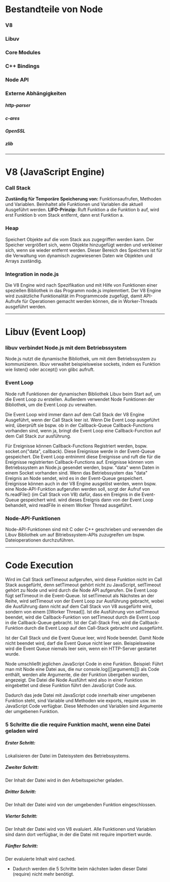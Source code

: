 # Bestandteile von Node
### V8
### Libuv
### Core Modules

### C++ Bindings

### Node API

### Externe Abhängigkeiten
##### http-parser
##### c-ares
##### OpenSSL
##### zlib

---

# V8 (JavaScript Engine)
### Call Stack
**Zuständig für Temporäre Speicherung von:** Funktionsaufrufen, Methoden und Variablen.
Beinhaltet alle Funktionen und Variablen die aktuell Ausgeführt werden.
**LIFO-Prinzip:** Ruft Funktion a die Funktion b auf, wird erst Funktion b vom Stack entfernt, dann erst Funktion a.

### Heap
Speichert Objekte auf die vom Stack aus zugegriffen werden kann.
Der Speicher vergrößert sich, wenn Objekte hinzugefügt werden und verkleiner sich, wenn sie wieder entfernt werden.
Dieser Bereich des Speichers ist für die Verwaltung von dynamisch zugewiesenen Daten wie Objekten und Arrays zuständig.

### Integration in node.js
Die V8 Engine wird nach Spezifikation und mit Hilfe von Funktionen einer speziellen Bibliothek in das Programm node.js implemntiert.
Der V8 Engine wird zusätzliche Funktionalität im Programmcode zugefügt, damit API-Aufrufe für Operationen gemacht werden können, die in Worker-Threads ausgeführt werden.

---

# Libuv (Event Loop)

### libuv verbindet Node.js mit dem Betriebssystem
Node.js nutzt die dynamische Bibliothek, um mit dem Betriebssystem zu kommunizieren. libuv verwaltet beispielsweise sockets, indem es Funktion wie listen() oder accept() von glibc aufruft.

### Event Loop
Node ruft Funktionen der dynamischen Bibliothek Libuv beim Start auf, um die Event Loop zu erstellen. Außerdem verwendet Node Funktionen der Bibliothek, um die Event Loop zu verwalten.

Die Event Loop wird immer dann auf dem Call Stack der V8 Engine Ausgeführt, wenn der Call Stack leer ist.
Wenn Die Event Loop ausgeführt wird, überprüft sie bspw. ob in der Callback-Queue Callback-Functions vorhanden sind, wenn ja, bringt die Event Loop eine Callback-Function auf dem Call Stack zur ausführung.

Für Ereignisse können Callback-Functions Registriert werden, bspw. socket.on("data", callback).
Diese Ereignisse werde in der Event-Queue gespeichert.
Die Event Loop entnimmt diese Ereignisse und ruft die für die Ereignisse registrierten Callback-Functions auf.
Ereignisse können vom Betriebssystem an Node.js gesendet werden, bspw. "data" wenn Daten in einem Socket vorhanden sind. Wenn das Betriebssystem das "data" Ereignis an Node sendet, wird es in der Event-Queue gespeichert.
Ereignisse können auch in der V8 Engine ausgelöst werden, wenn bspw. eine Node-API-Funktion aufgerufen werden soll, sorgt der Aufruf von fs.readFile() (im Call Stack von V8) dafür, dass ein Ereignis in die Event-Queue gespeichert wird. wird dieses Ereignis dann von der Event Loop behandelt, wird readFile in einem Worker Thread ausgeführt.
### Node-API-Funktionen
Node-API-Funktionen sind mit C oder C++ geschrieben und verwenden die Libuv Bibliothek um auf Bitriebssystem-APIs zuzugreifen um bspw. Dateioperationen durchzuführen.


---

# Code Execution
Wird im Call Stack setTimeout aufgerufen, wird diese Funktion nicht im Call Stack ausgefürht, denn setTimeout gehört nicht zu JavaScript, setTimeout gehört zu Node und wird durch die Node API aufgerufen. Die Event Loop fügt setTimeout in die Event-Queue. Ist setTimeout als Nächstes an der Reihe, wird setTimeout von der Event Loop zur Ausführung gebracht, wobei die Ausführung dann nicht auf dem Call Stack von V8 ausgefürht wird, sondern von einem [[Worker Thread]].
Ist die Ausführung von setTimeout beendet, wird die Callback-Funktion von setTimeout durch die Event Loop in die Callback-Queue gebracht. Ist der Call-Stack Frei, wird die Callback-Funktion durch die Event Loop auf den Call-Stack gebracht und ausgefürht.

Ist der Call Stack und die Event Queue leer, wird Node beendet.
Damit Node nicht beendet wird, darf die Event Queue nicht leer sein. Beispielsweise wird die Event Queue niemals leer sein, wenn ein HTTP-Server gestartet wurde.

Node umschließt jeglichen JavaScript Code in eine Funktion.
Beispiel: Führt man mit Node eine Datei aus, die nur console.log([[arguments]]) als Code enthält, werden alle Argumente, die der Funktion übergeben wurden, angezeigt. 
Die Datei die Node Ausführt wird also in einer Funktion eingebettet und diese Funktion führt den JavaScript Code aus.

Dadurch das jede Datei mit JavaScript code innerhalb einer umgebenen Funktion steht, sind Variable und Methoden wie exports, require usw. im JavaScript Code verfügbar. Diese Methoden und Variablen sind Argumente der umgebenen Funktion.

### 5 Schritte die die require Funktion macht, wenn eine Datei geladen wird
##### Erster Schritt:
Lokalisieren der Datei im Dateisystem des Betriebssystems.

##### Zweiter Schritt:
Der Inhalt der Datei wird in den Arbeitsspeicher geladen.

##### Dritter Schritt:
Der Inhalt der Datei wird von der umgebenden Funktion eingeschlossen.

##### Vierter Schritt:
Der Inhalt der Datei wird von V8 evaluiert. Alle Funktionen und Variablen sind dann dort verfügbar, in der die Datei mit require importiert wurde.

##### Fünfter Schritt:
Der evaluierte Inhalt wird cached.
- Dadurch werden die 5 Schritte beim nächsten laden dieser Datei (require) nicht mehr benötigt.